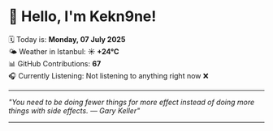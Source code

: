 # 👋 Hello, I'm Kekn9ne!

🗓️ Today is: **Monday, 07 July 2025**  
🌤️ Weather in Istanbul: **☀️   +24°C**  
📊 GitHub Contributions: **67**  
🎧 Currently Listening: Not listening to anything right now ❌

---

_"You need to be doing fewer things for more effect instead of doing more things with side effects. — *Gary Keller*"_

---
